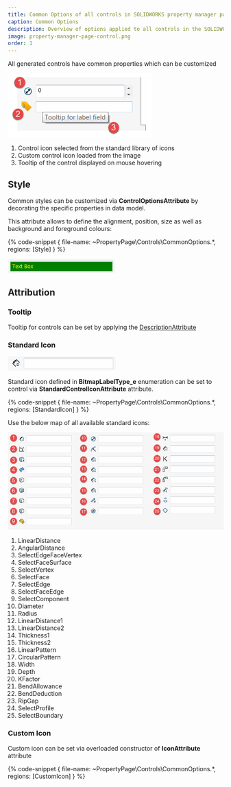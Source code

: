 ```yaml
---
title: Common Options of all controls in SOLIDWORKS property manager page
caption: Common Options
description: Overview of options applied to all controls in the SOLIDWORKS property manager page
image: property-manager-page-control.png
order: 1
---
```

All generated controls have common properties which can be customized

![Control common properties](property-manager-page-control.png)

1. Control icon selected from the standard library of icons
1. Custom control icon loaded from the image
1. Tooltip of the control displayed on mouse hovering

## Style

Common styles can be customized via **ControlOptionsAttribute** by decorating the specific properties in data model.

This attribute allows to define the alignment, position, size as well as background and foreground colours:

{% code-snippet { file-name: ~PropertyPage\Controls\CommonOptions.*, regions: [Style] } %}

![Custom background and foreground colours applied to textbox](textbox-foreground-background.png)

## Attribution

### Tooltip

Tooltip for controls can be set by applying the [DescriptionAttribute](https://docs.microsoft.com/en-us/dotnet/api/system.componentmodel.descriptionattribute?view=netframework-4.0)

### Standard Icon

![Standard icon added to text box control](standard-icon-textbox.png)

Standard icon defined in **BitmapLabelType_e** enumeration can be set to control via **StandardControlIconAttribute** attribute.

{% code-snippet { file-name: ~PropertyPage\Controls\CommonOptions.*, regions: [StandardIcon] } %}

Use the below map of all available standard icons:

![Standard bitmap icons for Property Manager Page controls](property-page-controls-standard-icons.png)

1. LinearDistance
1. AngularDistance
1. SelectEdgeFaceVertex
1. SelectFaceSurface
1. SelectVertex
1. SelectFace
1. SelectEdge
1. SelectFaceEdge
1. SelectComponent
1. Diameter
1. Radius
1. LinearDistance1
1. LinearDistance2
1. Thickness1
1. Thickness2
1. LinearPattern
1. CircularPattern
1. Width
1. Depth
1. KFactor
1. BendAllowance
1. BendDeduction
1. RipGap
1. SelectProfile
1. SelectBoundary

### Custom Icon

Custom icon can be set via overloaded constructor of **IconAttribute** attribute

{% code-snippet { file-name: ~PropertyPage\Controls\CommonOptions.*, regions: [CustomIcon] } %}